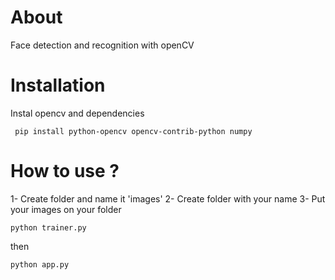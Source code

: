 # About
Face detection and recognition with openCV

# Installation
Instal opencv and dependencies
```
 pip install python-opencv opencv-contrib-python numpy
```

# How to use ?
1- Create folder and name it 'images'
2- Create folder with your name
3- Put your images on your folder
```
python trainer.py
```
then 
```
python app.py
```
